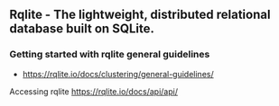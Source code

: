 ## Rqlite - The lightweight, distributed relational database built on SQLite.

### Getting started with rqlite general guidelines
- https://rqlite.io/docs/clustering/general-guidelines/

Accessing rqlite https://rqlite.io/docs/api/api/
